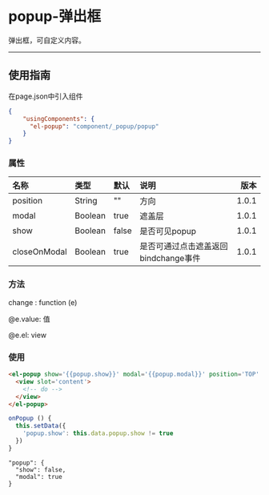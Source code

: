 # popup-弹出框

弹出框，可自定义内容。

---

## 使用指南

在page.json中引入组件

```json
{
    "usingComponents": {
      "el-popup": "component/_popup/popup"
    }
}
```

### 属性

| 名称 | 类型 | 默认 | 说明 | 版本 |
| :--- | :--- | :--- | :--- | ---: |
| position | String | "" | 方向 | 1.0.1 |
| modal | Boolean | true | 遮盖层 | 1.0.1 |
| show | Boolean | false | 是否可见popup | 1.0.1 |
| closeOnModal | Boolean | true | 是否可通过点击遮盖返回bindchange事件 | 1.0.1 |

### 方法

change : function \(e\)

@e.value: 值

@e.el: view

### 使用

```html
<el-popup show='{{popup.show}}' modal='{{popup.modal}}' position='TOP' bindchange='onPopup'>
  <view slot='content'>
    <!-- do -->
  </view>
</el-popup>
```

```js
onPopup () {
  this.setData({
    'popup.show': this.data.popup.show != true
  })
}
```

```josn
"popup": {
  "show": false,
  "modal": true
}
```



